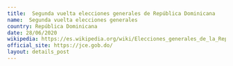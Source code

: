 ```yaml
---
title:  Segunda vuelta elecciones generales de República Dominicana
name:  Segunda vuelta elecciones generales
country: República Dominicana
date: 28/06/2020
wikipedia: https://es.wikipedia.org/wiki/Elecciones_generales_de_la_Rep%C3%BAblica_Dominicana_de_2020
official_site: https://jce.gob.do/
layout: details_post
---
```

